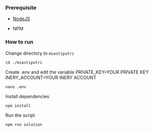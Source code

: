 ### Prerequisite

- [NodeJS](https://nodejs.org/en/)

- NPM



### How to run

Change directory to ```msastiputri```

```shell
cd ./msastiputri
```

Create .env and edit the variable
PRIVATE_KEY=YOUR PRIVATE KEY
INERY_ACCOUNT=YOUR INERY ACCOUNT

```shell
nano .env
```

Install dependencies

```shell
npm install
```

Run the script

```
npm run solution
```
